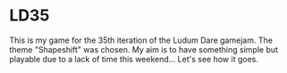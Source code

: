 # LD35

This is my game for the 35th iteration of the Ludum Dare gamejam. The theme "Shapeshift" was chosen.
My aim is to have something simple but playable due to a lack of time this weekend...
Let's see how it goes.
